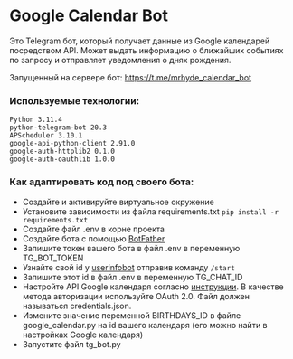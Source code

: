 # Google Calendar Bot
Это Telegram бот, который получает данные из Google календарей посредством API. Может выдать информацию о ближайших событиях по запросу и отправляет уведомления о днях рождения.

Запущенный на сервере бот: https://t.me/mrhyde_calendar_bot

### Используемые технологии:
```
Python 3.11.4
python-telegram-bot 20.3
APScheduler 3.10.1
google-api-python-client 2.91.0
google-auth-httplib2 0.1.0
google-auth-oauthlib 1.0.0
```

### Как адаптировать код под своего бота:
- Создайте и активируйте виртуальное окружение
- Установите зависимости из файла requirements.txt 
	 ``` pip install -r requirements.txt ```
- Создайте файл .env в корне проекта
- Создайте бота с помощью [BotFather](https://t.me/BotFather) 
- Запишите токен вашего бота в файл .env в переменную TG_BOT_TOKEN
- Узнайте свой id у [userinfobot](https://t.me/userinfobot) отправив команду ```/start```
- Запишите этот id в файл .env в переменную TG_CHAT_ID
- Настройте API Google календаря согласно [инструкции](https://developers.google.com/calendar/api/quickstart/python?hl=en). В качестве метода авторизации используйте OAuth 2.0. Файл должен называться credentials.json.
- Измените значение переменной BIRTHDAYS_ID в файле google_calendar.py на id вашего календаря (его можно найти в настройках Google календаря)
- Запустите файл tg_bot.py

